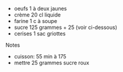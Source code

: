 * oeufs 1 à deux jaunes
* crème 20 cl liquide
* farine 1 c à soupe
* sucre 125 grammes + 25 (voir ci-dessous)
* cerises 1 sac griottes

Notes

* cuisson: 55 min à 175
* mettre 25 grammes sucre roux 